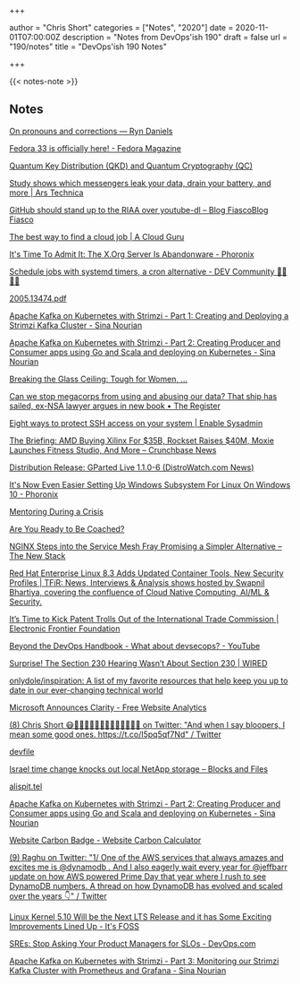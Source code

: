 +++

author = "Chris Short"
categories = ["Notes", "2020"]
date = 2020-11-01T07:00:00Z
description = "Notes from DevOps'ish 190"
draft = false
url = "190/notes"
title = "DevOps'ish 190 Notes"

+++

{{< notes-note >}}

## Notes

[On pronouns and corrections — Ryn Daniels](https://www.ryn.works/blog/on-pronouns-and-corrections)

[Fedora 33 is officially here! - Fedora Magazine](https://fedoramagazine.org/announcing-fedora-33/)

[Quantum Key Distribution (QKD) and Quantum Cryptography (QC)](https://www.nsa.gov/what-we-do/cybersecurity/quantum-key-distribution-qkd-and-quantum-cryptography-qc/)

[Study shows which messengers leak your data, drain your battery, and more | Ars Technica](https://arstechnica.com/information-technology/2020/10/study-shows-which-messengers-leak-your-data-drain-your-battery-and-more/)

[GitHub should stand up to the RIAA over youtube-dl – Blog FiascoBlog Fiasco](https://funnelfiasco.com/blog/2020/10/25/youtube-dl-github-riaa/)

[The best way to find a cloud job | A Cloud Guru](https://acloudguru.com/blog/engineering/the-best-way-to-find-a-cloud-job)

[It's Time To Admit It: The X.Org Server Is Abandonware - Phoronix](https://www.phoronix.com/scan.php?page=news_item&px=XServer-Abandonware)

[Schedule jobs with systemd timers, a cron alternative - DEV Community 👩‍💻👨‍💻](https://dev.to/bowmanjd/schedule-jobs-with-systemd-timers-a-cron-alternative-15l8)

[2005.13474.pdf](https://arxiv.org/pdf/2005.13474.pdf)

[Apache Kafka on Kubernetes with Strimzi - Part 1: Creating and Deploying a Strimzi Kafka Cluster - Sina Nourian](https://snourian.com/kafka-kubernetes-strimzi-part-1-creating-deploying-strimzi-kafka/)

[Apache Kafka on Kubernetes with Strimzi - Part 2: Creating Producer and Consumer apps using Go and Scala and deploying on Kubernetes - Sina Nourian](https://snourian.com/kafka-kubernetes-strimzi-part-2-creating-producer-consumer-using-go-scala-deploying-on-kubernetes/#more-70)

[Breaking the Glass Ceiling: Tough for Women, ...](https://www.darkreading.com/careers-and-people/breaking-the-glass-ceiling-tough-for-women-tougher-for-women-of-color/d/d-id/1339311)

[Can we stop megacorps from using and abusing our data? That ship has sailed, ex-NSA lawyer argues in new book • The Register](https://www.theregister.com/2020/10/29/cyber_privacy_april_falcon_doss_interview/)

[Eight ways to protect SSH access on your system | Enable Sysadmin](https://www.redhat.com/sysadmin/eight-ways-secure-ssh)

[The Briefing: AMD Buying Xilinx For $35B, Rockset Raises $40M, Moxie Launches Fitness Studio, And More – Crunchbase News](https://news.crunchbase.com/news/briefing-10-27-20/)

[Distribution Release: GParted Live 1.1.0-6 (DistroWatch.com News)](https://distrowatch.com/index-mobile.php?newsid=11064)

[It's Now Even Easier Setting Up Windows Subsystem For Linux On Windows 10 - Phoronix](https://www.phoronix.com/scan.php?page=news_item&px=Windows-10-Easier-WSL-Install)

[Mentoring During a Crisis](https://hbr.org/2020/10/mentoring-during-a-crisis)

[Are You Ready to Be Coached?](https://hbr.org/2020/10/are-you-ready-to-be-coached)

[NGINX Steps into the Service Mesh Fray Promising a Simpler Alternative – The New Stack](https://thenewstack.io/nginx-steps-into-the-service-mesh-fray-promising-a-simpler-alternative/)

[Red Hat Enterprise Linux 8.3 Adds Updated Container Tools, New Security Profiles | TFiR: News, Interviews & Analysis shows hosted by Swapnil Bhartiya, covering the confluence of Cloud Native Computing, AI/ML & Security.](https://www.tfir.io/red-hat-enterprise-linux-8-3-adds-updated-container-tools-new-security-profiles/)

[It’s Time to Kick Patent Trolls Out of the International Trade Commission | Electronic Frontier Foundation](https://www.eff.org/deeplinks/2020/10/its-time-kick-patent-trolls-out-international-trade-commission)

[Beyond the DevOps Handbook - What about devsecops? - YouTube](https://www.youtube.com/watch?v=Fur8Zgbdyh4)

[Surprise! The Section 230 Hearing Wasn’t About Section 230 | WIRED](https://www.wired.com/story/section-230-hearing-wasnt-about-section-230/)

[onlydole/inspiration: A list of my favorite resources that help keep you up to date in our ever-changing technical world](https://github.com/onlydole/inspiration)

[Microsoft Announces Clarity - Free Website Analytics](https://www.searchenginejournal.com/microsoft-clarity-analytics/385867/?utm_campaign=scroll&utm_medium=referral&utm_source=share)

[(8) Chris Short 😷💾👩‍👩‍👧‍👦👨‍👩‍👧‍👦👨‍👨‍👧‍👦 on Twitter: "And when I say bloopers, I mean some good ones. https://t.co/I5pq5qf7Nd" / Twitter](https://twitter.com/ChrisShort/status/1322191857187721217)

[devfile](https://github.com/devfile)

[Israel time change knocks out local NetApp storage – Blocks and Files](https://blocksandfiles.com/2020/10/26/israel-time-change-knocks-out-local-netapp-storage/)

[alispit.tel](https://alispit.tel/create-a-git-diff-in-markdown/)

[Apache Kafka on Kubernetes with Strimzi - Part 2: Creating Producer and Consumer apps using Go and Scala and deploying on Kubernetes - Sina Nourian](https://snourian.com/kafka-kubernetes-strimzi-part-2-creating-producer-consumer-using-go-scala-deploying-on-kubernetes/)

[Website Carbon Badge - Website Carbon Calculator](https://www.websitecarbon.com/badge/)

[(9) Raghu on Twitter: "1/ One of the AWS services that always amazes and excites me is @dynamodb . And I also eagerly wait every year for @jeffbarr update on how AWS powered Prime Day that year where I rush to see DynamoDB numbers. A thread on how DynamoDB has evolved and scaled over the years 👇" / Twitter](https://twitter.com/raghuramanb/status/1320695279402708992)

[Linux Kernel 5.10 Will be the Next LTS Release and it has Some Exciting Improvements Lined Up - It's FOSS](https://itsfoss.com/kernel-5-10/)

[SREs: Stop Asking Your Product Managers for SLOs - DevOps.com](https://devops.com/sres-stop-asking-your-product-managers-for-slos/)

[Apache Kafka on Kubernetes with Strimzi - Part 3: Monitoring our Strimzi Kafka Cluster with Prometheus and Grafana - Sina Nourian](https://snourian.com/kafka-kubernetes-strimzi-part-3-monitoring-strimzi-kafka-with-prometheus-grafana/)
